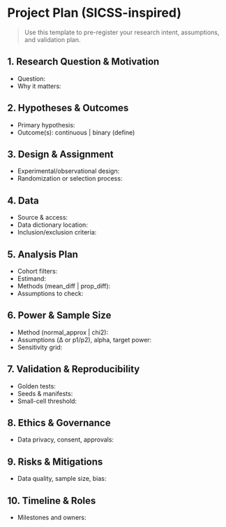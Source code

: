 # Project Plan (SICSS-inspired)

> Use this template to pre-register your research intent, assumptions, and validation plan.

## 1. Research Question & Motivation
- Question:
- Why it matters:

## 2. Hypotheses & Outcomes
- Primary hypothesis:
- Outcome(s): continuous | binary (define)

## 3. Design & Assignment
- Experimental/observational design:
- Randomization or selection process:

## 4. Data
- Source & access:
- Data dictionary location:
- Inclusion/exclusion criteria:

## 5. Analysis Plan
- Cohort filters:
- Estimand:
- Methods (mean_diff | prop_diff):
- Assumptions to check:

## 6. Power & Sample Size
- Method (normal_approx | chi2):
- Assumptions (Δ or p1/p2), alpha, target power:
- Sensitivity grid:

## 7. Validation & Reproducibility
- Golden tests:
- Seeds & manifests:
- Small-cell threshold:

## 8. Ethics & Governance
- Data privacy, consent, approvals:

## 9. Risks & Mitigations
- Data quality, sample size, bias:

## 10. Timeline & Roles
- Milestones and owners:

